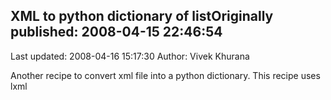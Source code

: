 ## XML to python dictionary of listOriginally published: 2008-04-15 22:46:54 
Last updated: 2008-04-16 15:17:30 
Author: Vivek Khurana 
 
Another recipe to convert xml file into a python dictionary. This recipe uses lxml